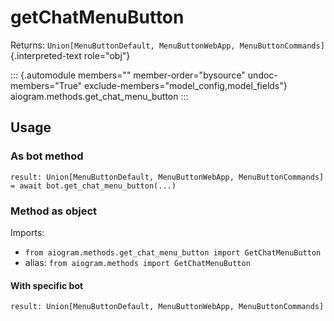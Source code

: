 # getChatMenuButton

Returns:
`Union[MenuButtonDefault, MenuButtonWebApp, MenuButtonCommands]`{.interpreted-text
role="obj"}

::: {.automodule members="" member-order="bysource" undoc-members="True" exclude-members="model_config,model_fields"}
aiogram.methods.get_chat_menu_button
:::

## Usage

### As bot method

``` 
result: Union[MenuButtonDefault, MenuButtonWebApp, MenuButtonCommands] = await bot.get_chat_menu_button(...)
```

### Method as object

Imports:

-   `from aiogram.methods.get_chat_menu_button import GetChatMenuButton`
-   alias: `from aiogram.methods import GetChatMenuButton`

#### With specific bot

``` python
result: Union[MenuButtonDefault, MenuButtonWebApp, MenuButtonCommands] = await bot(GetChatMenuButton(...))
```
